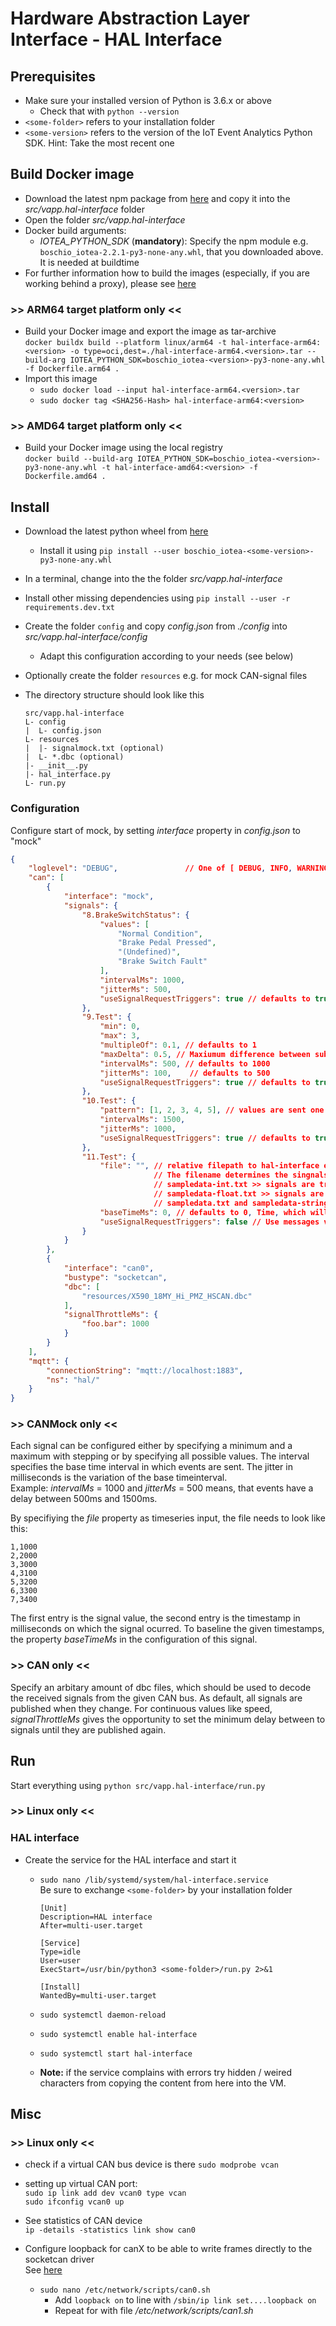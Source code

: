 <!---
  Copyright (c) 2021 Robert Bosch GmbH

  This Source Code Form is subject to the terms of the Mozilla Public
  License, v. 2.0. If a copy of the MPL was not distributed with this
  file, You can obtain one at https://mozilla.org/MPL/2.0/.

  SPDX-License-Identifier: MPL-2.0
-->

# Hardware Abstraction Layer Interface - HAL Interface

## Prerequisites

- Make sure your installed version of Python is 3.6.x or above
  - Check that with `python --version`
- `<some-folder>` refers to your installation folder
- `<some-version>` refers to the version of the IoT Event Analytics Python SDK. Hint: Take the most recent one

## Build Docker image

- Download the latest npm package from [here](https://github.com/GENIVI/iot-event-analytics/src/sdk/python/lib) and copy it into the _src/vapp.hal-interface_ folder
- Open the folder _src/vapp.hal-interface_
- Docker build arguments:
  - _IOTEA_PYTHON_SDK_ (__mandatory__): Specify the npm module e.g. `boschio_iotea-2.2.1-py3-none-any.whl`, that you downloaded above. It is needed at buildtime
- For further information how to build the images (especially, if you are working behind a proxy), please see [here](https://github.com/GENIVI/iot-event-analytics/docker/)

### >> ARM64 target platform only <<

- Build your Docker image and export the image as tar-archive<br>
  `docker buildx build --platform linux/arm64 -t hal-interface-arm64:<version> -o type=oci,dest=./hal-interface-arm64.<version>.tar --build-arg IOTEA_PYTHON_SDK=boschio_iotea-<version>-py3-none-any.whl -f Dockerfile.arm64 .`
- Import this image
  - `sudo docker load --input hal-interface-arm64.<version>.tar`
  - `sudo docker tag <SHA256-Hash> hal-interface-arm64:<version>`

### >> AMD64 target platform only <<

- Build your Docker image using the local registry<br>
  `docker build --build-arg IOTEA_PYTHON_SDK=boschio_iotea-<version>-py3-none-any.whl -t hal-interface-amd64:<version> -f Dockerfile.amd64 .`

## Install

- Download the latest python wheel from [here](https://github.com/GENIVI/iot-event-analytics/src/sdk/python/lib)
  - Install it using `pip install --user boschio_iotea-<some-version>-py3-none-any.whl`
- In a terminal, change into the the folder _src/vapp.hal-interface_
- Install other missing dependencies using `pip install --user -r requirements.dev.txt`
- Create the folder `config` and copy _config.json_ from _./config_ into _src/vapp.hal-interface/config_
  - Adapt this configuration according to your needs (see below)
- Optionally create the folder `resources` e.g. for mock CAN-signal files
- The directory structure should look like this<br>

  ```code
  src/vapp.hal-interface
  L- config
  |  L- config.json
  L- resources
  |  |- signalmock.txt (optional)
  |  L- *.dbc (optional)
  |- __init__.py
  |- hal_interface.py
  L- run.py
  ```

### Configuration

Configure start of mock, by setting _interface_ property in _config.json_ to "mock"

```json
{
    "loglevel": "DEBUG",               // One of [ DEBUG, INFO, WARNING, ERROR, CRITICAL ]
    "can": [
        {
            "interface": "mock",
            "signals": {
                "8.BrakeSwitchStatus": {
                    "values": [
                        "Normal Condition",
                        "Brake Pedal Pressed",
                        "(Undefined)",
                        "Brake Switch Fault"
                    ],
                    "intervalMs": 1000,
                    "jitterMs": 500,
                    "useSignalRequestTriggers": true // defaults to true, Uses messages via enable/disable to start and stop the generator
                },
                "9.Test": {
                    "min": 0,
                    "max": 3,
                    "multipleOf": 0.1, // defaults to 1
                    "maxDelta": 0.5, // Maxiumum difference between subsequent values
                    "intervalMs": 500, // defaults to 1000
                    "jitterMs": 100,    // defaults to 500
                    "useSignalRequestTriggers": true // defaults to true, Uses messages via enable/disable to start and stop the generator
                },
                "10.Test": {
                    "pattern": [1, 2, 3, 4, 5], // values are sent one after another
                    "intervalMs": 1500,
                    "jitterMs": 1000,
                    "useSignalRequestTriggers": true // defaults to true, Uses messages via enable/disable to start and stop the generator
                },
                "11.Test": {
                    "file": "", // relative filepath to hal-interface executable or absolute filepath
                                // The filename determines the singnals datatype
                                // sampledata-int.txt >> signals are treated as integers
                                // sampledata-float.txt >> signals are treated as float values
                                // sampledata.txt and sampledata-string.txt >> signals are treated as string values
                    "baseTimeMs": 0, // defaults to 0, Time, which will be subtracted from all given times in the file
                    "useSignalRequestTriggers": false // Use messages via start/stop to start and stop the generator manually
                }
            }
        },
        {
            "interface": "can0",
            "bustype": "socketcan",
            "dbc": [
                "resources/X590_18MY_Hi_PMZ_HSCAN.dbc"
            ],
            "signalThrottleMs": {
                "foo.bar": 1000
            }
        }
    ],
    "mqtt": {
        "connectionString": "mqtt://localhost:1883",
        "ns": "hal/"
    }
}
```

### >> CANMock only <<

Each signal can be configured either by specifying a minimum and a maximum with stepping or by specifying all possible values. The interval specifies the base time interval in which events are sent. The jitter in milliseconds is the variation of the base timeinterval.<br>
Example: _intervalMs_ = 1000 and _jitterMs_ = 500 means, that events have a delay between 500ms and 1500ms.

By specifiying the _file_ property as timeseries input, the file needs to look like this:

```text
1,1000
2,2000
3,3000
4,3100
5,3200
6,3300
7,3400
```

The first entry is the signal value, the second entry is the timestamp in milliseconds on which the signal ocurred. To baseline the given timestamps, the property _baseTimeMs_ in the configuration of this signal.

### >> CAN only <<

Specify an arbitary amount of dbc files, which should be used to decode the received signals from the given CAN bus.
As default, all signals are published when they change. For continuous values like speed, _signalThrottleMs_ gives the opportunity to set the minimum delay between to signals until they are published again.

## Run

Start everything using `python src/vapp.hal-interface/run.py`<br>

### >> Linux only <<

### HAL interface

- Create the service for the HAL interface and start it
  - `sudo nano /lib/systemd/system/hal-interface.service`<br>
    Be sure to exchange `<some-folder>` by your installation folder

    ```code
    [Unit]
    Description=HAL interface
    After=multi-user.target

    [Service]
    Type=idle
    User=user
    ExecStart=/usr/bin/python3 <some-folder>/run.py 2>&1

    [Install]
    WantedBy=multi-user.target
    ```

  - `sudo systemctl daemon-reload`
  - `sudo systemctl enable hal-interface`
  - `sudo systemctl start hal-interface`
  - __Note:__ if the service complains with errors try hidden / weired characters from copying the content from here into the VM.

## Misc

### >> Linux only <<

- check if a virtual CAN bus device is there `sudo modprobe vcan`

- setting up virtual CAN port: <br>
  `sudo ip link add dev vcan0 type vcan` <br>
  `sudo ifconfig vcan0 up`

- See statistics of CAN device<br>
  `ip -details -statistics link show can0`
- Configure loopback for canX to be able to write frames directly to the socketcan driver<br>
  See [here](https://wiki.rdu.im/_pages/Application-Notes/Software/can-bus-in-linux.html)
  - `sudo nano /etc/network/scripts/can0.sh`
    - Add `loopback on` to line with `/sbin/ip link set....loopback on`
    - Repeat for with file _/etc/network/scripts/can1.sh_
